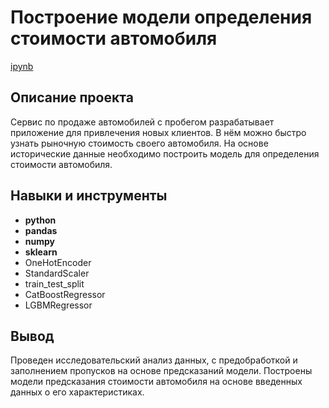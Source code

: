# Построение модели определения стоимости автомобиля

[ipynb](https://github.com/ipd0828/portfolio/blob/main/Project-6/Определение%20стоимости%20автомобиля.ipynb)

## Описание проекта

Сервис по продаже автомобилей с пробегом  разрабатывает приложение для привлечения новых клиентов. 
В нём можно быстро узнать рыночную стоимость своего автомобиля. На основе исторические данные необходимо построить модель для определения стоимости автомобиля.

## Навыки и инструменты

- **python**
- **pandas**
- **numpy**
- **sklearn**
- OneHotEncoder
- StandardScaler
- train_test_split
- CatBoostRegressor
- LGBMRegressor

## Вывод

Проведен исследовательский анализ данных, с предобработкой и заполнением пропусков на основе предсказаний модели. Построены модели предсказания стоимости автомобиля на основе введенных данных о его характеристиках.
